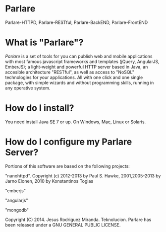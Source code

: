 Parlare
=======

Parlare-HTTPD, Parlare-RESTful, Parlare-BackEND, Parlare-FrontEND



What is "Parlare"?
=======

*Parlare* is a set of tools for you can publish web and mobile applications with most famous javascript frameworks and templates (jQuery, AngularJS, EmberJS); 
a light-weight and powerful HTTP server based in Java, an accesible architecture "RESTful", as well as access to "NoSQL" technologies for your applications. 
All with one click and one single package, with simple wizards and without programming skills, running in any operative system.



How do I install?
=======

You need install Java SE 7 or up. On Windows, Mac, Linux or Solaris.



How do I configure my Parlare Server?
=======




Portions of this software are based on the following projects:

"nanohttpd". Copyright (c) 2012-2013 by Paul S. Hawke, 2001,2005-2013 by Jarno Elonen, 2010 by Konstantinos Togias

"emberjs"

"angularjs"

"mongodb"


Copyright (C) 2014. Jesus Rodriguez Miranda. Teknolucion. 
Parlare has been released under a GNU GENERAL PUBLIC LICENSE. 